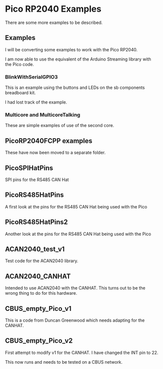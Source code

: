 # Pico RP2040 Examples

There are some more examples to be described.

## Examples

I will be converting some examples to work with the Pico RP2040.

I am now able to use the equivalent of the Arduino Streaming library with the Pico code.

### BlinkWithSerialGPIO3

This is an example using the buttons and LEDs on the sb components breadboard kit.

I had lost track of the example.

### Multicore and MulticoreTalking

These are simple examples of use of the second core.

## PicoRP2040FCPP examples

These have now been moved to a separate folder.

## PicoSPIHatPins

SPI pins for the RS485 CAN Hat

## PicoRS485HatPins

A first look at the pins for the RS485 CAN Hat being used with the Pico

## PicoRS485HatPins2

Another look at the pins for the RS485 CAN Hat being used with the Pico

## ACAN2040_test_v1

Test code for the ACAN2040 library.

## ACAN2040_CANHAT

Intended to use ACAN2040 with the CANHAT. This turns out to be the wrong thing to do for this hardware.

## CBUS_empty_Pico_v1

This is a code from Duncan Greenwood which needs adapting for the CANHAT.

## CBUS_empty_Pico_v2

First attempt to modify v1 for the CANHAT. I have changed the INT pin to 22.

This now runs and needs to be tested on a CBUS network.

